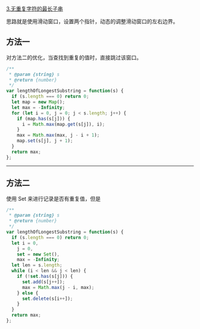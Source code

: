 [3.无重复字符的最长子串](https://leetcode-cn.com/problems/longest-substring-without-repeating-characters/)

思路就是使用滑动窗口，设置两个指针，动态的调整滑动窗口的左右边界。

## 方法一

对方法二的优化，当查找到重复的值时，直接跳过该窗口。

```javascript
/**
 * @param {string} s
 * @return {number}
 */
var lengthOfLongestSubstring = function(s) {
  if (s.length === 0) return 0;
  let map = new Map();
  let max = -Infinity;
  for (let i = 0, j = 0; j < s.length; j++) {
    if (map.has(s[j])) {
      i = Math.max(map.get(s[j]), i);
    }
    max = Math.max(max, j - i + 1);
    map.set(s[j], j + 1);
  }
  return max;
};
```

---

## 方法二

使用 Set 来进行记录是否有重复值，但是

```javascript
/**
 * @param {string} s
 * @return {number}
 */
var lengthOfLongestSubstring = function(s) {
  if (s.length === 0) return 0;
  let i = 0,
    j = 0,
    set = new Set(),
    max = -Infinity;
  let len = s.length;
  while (i < len && j < len) {
    if (!set.has(s[j])) {
      set.add(s[j++]);
      max = Math.max(j - i, max);
    } else {
      set.delete(s[i++]);
    }
  }
  return max;
};
```
